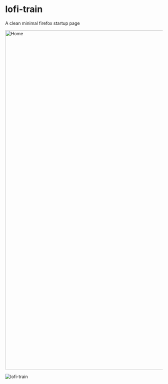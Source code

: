 # lofi-train
A clean minimal firefox startup page

<img width="1080" alt="Home" src="https://raw.githubusercontent.com/Heysaksham/lofi-train/main/wallpaper/Screenshot.png">

![lofi-train](https://raw.githubusercontent.com/Heysaksham/lofi-train/main/wallpaper/Screenshot.png)
